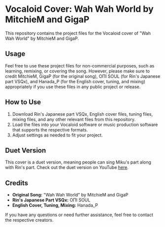 # Vocaloid Cover: Wah Wah World by MitchieM and GigaP

This repository contains the project files for the Vocaloid cover of "Wah Wah World" by MitchieM and GigaP.

## Usage

Feel free to use these project files for non-commercial purposes, such as learning, remixing, or covering the song. However, please make sure to credit MitchieM, GigaP (for the original song), OΠI SOUL (for Rin's Japanese part VSQx), and Hanada_P (for the English cover, tuning, and mixing) appropriately if you use these files in any public project or release.

## How to Use

1. Download Rin's Japanese part VSQx, English cover files, tuning files, mixing files, and any other relevant files from this repository.
2. Load the files into your Vocaloid software or music production software that supports the respective formats.
3. Adjust settings as needed to fit your project.

## Duet Version

This cover is a duet version, meaning people can sing Miku's part along with Rin's part. Check out the duet version on YouTube [here](https://youtu.be/nnh8K1487oQ).

## Credits

- **Original Song:** "Wah Wah World" by MitchieM and GigaP
- **Rin's Japanese Part VSQx:** OΠI SOUL
- **English Cover, Tuning, Mixing:** Hanada_P

If you have any questions or need further assistance, feel free to contact the respective creators.
